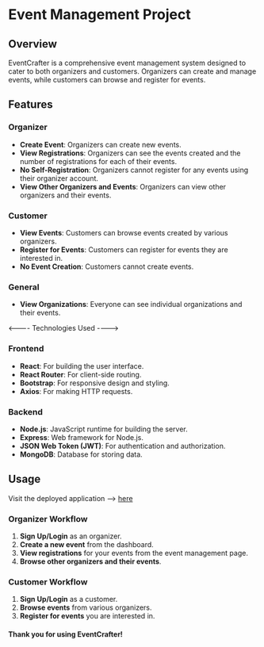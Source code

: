 # Event Management Project 

## Overview 
EventCrafter is a comprehensive event management system designed to cater to both organizers and customers. 
Organizers can create and manage events, while customers can browse and register for events. 

## Features

### Organizer
- **Create Event**: Organizers can create new events.
- **View Registrations**: Organizers can see the events created and the number of registrations for each of their events.
- **No Self-Registration**: Organizers cannot register for any events using their organizer account.
- **View Other Organizers and Events**: Organizers can view other organizers and their events.

### Customer
- **View Events**: Customers can browse events created by various organizers.
- **Register for Events**: Customers can register for events they are interested in.
- **No Event Creation**: Customers cannot create events.

### General
- **View Organizations**: Everyone can see individual organizations and their events.

<---- Technologies Used ----> 

### Frontend
- **React**: For building the user interface.
- **React Router**: For client-side routing.
- **Bootstrap**: For responsive design and styling.
- **Axios**: For making HTTP requests.

### Backend
- **Node.js**: JavaScript runtime for building the server.
- **Express**: Web framework for Node.js.
- **JSON Web Token (JWT)**: For authentication and authorization.
- **MongoDB**: Database for storing data.

 

## Usage

Visit the deployed application --> [here](https://eventcrafter-frontend.onrender.com/)

### Organizer Workflow
1. **Sign Up/Login** as an organizer.
2. **Create a new event** from the dashboard.
3. **View registrations** for your events from the event management page.
4. **Browse other organizers and their events**.

### Customer Workflow
1. **Sign Up/Login** as a customer.
2. **Browse events** from various organizers.
3. **Register for events** you are interested in.
 
#### Thank you for using EventCrafter!
